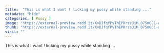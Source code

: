 ```yaml
---
title:  "This is what I want ! licking my pussy while standing ..."
metadate: "hide"
categories: [ Pussy ]
image: "https://external-preview.redd.it/XvDJfqfPyThEPRrzeJiM_075nGJ1-agiAc6DsmqIsMM.jpg?auto=webp&s=0c0002018fb62110fc125531726d2ad51764c5e1"
thumb: "https://external-preview.redd.it/XvDJfqfPyThEPRrzeJiM_075nGJ1-agiAc6DsmqIsMM.jpg?width=1080&crop=smart&auto=webp&s=bad02075406550b3d0bf816b677c77a49f184b78"
visit: ""
---
```

This is what I want ! licking my pussy while standing ...
